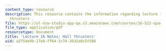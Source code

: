 ```yaml
---
content_type: resource
description: This resource contains the information regarding lecture 16 notes hall
  thrusters .
file: https://ol-ocw-studio-app-qa.s3.amazonaws.com/courses/16-522-space-propulsion-spring-2015/a275de9b17e8ff642c742632a0c5f380_MIT16_522S15_Lecture16.pdf
file_type: application/pdf
resourcetype: Document
title: 'Lecture 16 Notes: Hall thrusters'
uid: a275de9b-17e8-ff64-2c74-2632a0c5f380
---
```

